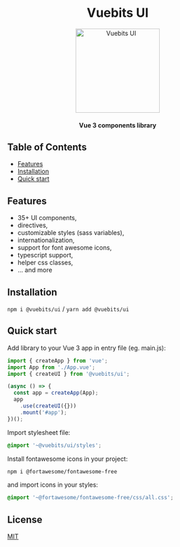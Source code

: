<h1 align="center">Vuebits UI</h1>

<p align="center">
  <a href="https://vuejs.org/">
    <img alt="Vuebits UI" src="https://user-images.githubusercontent.com/18534115/109525516-e1248880-7ab1-11eb-8a22-1e1d16c19362.png" height="192">
  </a>
</p>


<h4 align="center">Vue 3 components library</h4>

## Table of Contents

- [Features](#features)
- [Installation](#installation)
- [Quick start](#quick-start)

## Features
- 35+ UI components,
- directives,
- customizable styles (sass variables),
- internationalization,
- support for font awesome icons,
- typescript support,
- helper css classes,
- ... and more

## Installation

`npm i @vuebits/ui` / `yarn add @vuebits/ui`

## Quick start

Add library to your Vue 3 app in entry file (eg. main.js):

```javascript
import { createApp } from 'vue';
import App from './App.vue';
import { createUI } from '@vuebits/ui';

(async () => {
  const app = createApp(App);
  app
    .use(createUI({}))
    .mount('#app');
})();
```

Import stylesheet file:

```scss
@import '~@vuebits/ui/styles';
```

Install fontawesome icons in your project:

```bash
npm i @fortawesome/fontawesome-free
```

and import icons in your styles:

```scss
@import '~@fortawesome/fontawesome-free/css/all.css';
```

## License
[MIT](https://opensource.org/licenses/MIT)
